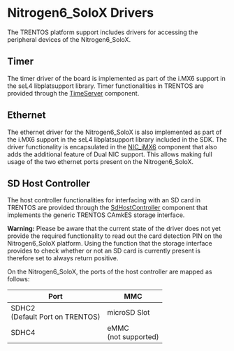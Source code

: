 # Nitrogen6_SoloX Drivers

The TRENTOS platform support includes drivers for accessing the peripheral
devices of the Nitrogen6_SoloX.

## Timer

The timer driver of the board is implemented as part of the i.MX6
support in the seL4 libplatsupport library. Timer functionalities in
TRENTOS are provided through the [TimeServer](../../components/time-server.md)
component.

## Ethernet

The ethernet driver for the Nitrogen6_SoloX is also implemented as part
of the i.MX6 support in the seL4 libplatsupport library included in the
SDK. The driver functionality is encapsulated in the
[NIC_iMX6](../../components/nic_imx6.md) component that also adds the additional
feature of Dual NIC support. This allows making full usage of the two ethernet
ports present on the Nitrogen6_SoloX.

## SD Host Controller

The host controller functionalities for interfacing with an SD card in
TRENTOS are provided through the
[SdHostController](../../components/sd-host-controller.md) component that
implements the generic TRENTOS CAmkES storage interface.

**Warning:** Please be aware that the current state of the driver does
not yet provide the required functionality to read out the card
detection PIN on the Nitrogen6_SoloX platform. Using the function that
the storage interface provides to check whether or not an SD card is
currently present is therefore set to always return positive.

On the Nitrogen6_SoloX, the ports of the host controller are mapped as
follows:

| Port                               | MMC                     |
|------------------------------------|-------------------------|
| SDHC2<br>(Default Port on TRENTOS) | microSD Slot            |
| SDHC4                              | eMMC<br>(not supported) |
